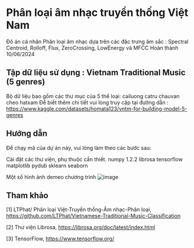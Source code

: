 # Phân loại âm nhạc truyền thống Việt Nam
Đô án cá nhân
Phân loại âm nhạc dựa trên các đặc trưng âm sắc : Spectral Centroid, Rolloff, Flux, ZeroCrossing, LowEnergy và MFCC
Hoàn thành 10/06/2024

## Tập dữ liệu sử dụng : Vietnam Traditional Music (5 genres)
Bộ dữ liệu bao gồm các thư mục của 5 thể loại: cailuong catru chauvan cheo hatxam
Để biết thêm chi tiết vui lòng truy cập tại đường dẫn : https://www.kaggle.com/datasets/homata123/vntm-for-building-model-5-genres

## Hướng dẫn
Để chạy mã của dự án này, vui lòng làm theo các bước sau:

Cài đặt các thư viện, phụ thuộc cần thiết.
numpy 1.2.2
librosa
tensorflow 
matplotlib
pydub
sklearn
seaborn

Một số hình ảnh demeo chương trình
![image](https://github.com/Sangqpham0102/Machine-learning-project/assets/119334855/8cc0a27a-b3ca-4112-b1ef-5a960ee8a3c9)

## Tham khảo
[1] LTPhat/ Phân loại Việt-Truyền thống-Âm nhạc-Phân loại, https://github.com/LTPhat/Vietnamese-Traditional-Music-Classification

[2] Thư viện Librosa, https://librosa.org/doc/latest/index.html

[3] TensorFlow, https://www.tensorflow.org/
